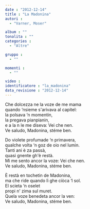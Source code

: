 ```yaml
---
date : "2012-12-14"
title : "La Madonina"
autori : 
  - "Varner, Moser"

album : ""
tonalita : ""
categories : 
  - "Altre"

gruppo : 
  - ""

momenti : 
  - ""

video : 
identificatore : "la_madonina"
data_revisione : "2012-12-14"
---
```

  
  
  
Che dolcezza ne la voze de me mama   
quando ‘nsieme s'arivava al capitel:   
la polsava ‘n momentin,   
la pregava pianpianin,   
e a la n le me diseva: Vei che nen.   
Ve saludo, Madonina, stéme ben.   
  
  
Do violete profumade ‘n primavera,   
qualche volta ‘n goz de oio nel lumin.   
Tanti ani è za passà,   
quasi gnente gh'è restà.   
Mi me sento ancor la voze: Vei che nen.   
Ve saludo, Madonina, stéme ben.   
  
  
È restà en tochetin de Madonina,   
ma che ride quando lì ghe ciòca ‘l sol.   
El scieta ‘n oselet   
propi n' zima sul muret.   
Quela voze benedeta ancor la ven:   
Ve saludo, Madonina, stéme ben.  
  
  
